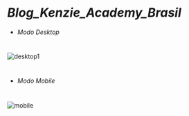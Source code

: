 # ***Blog_Kenzie_Academy_Brasil***

* *Modo Desktop*
#
![desktop1](https://user-images.githubusercontent.com/101817225/171164946-05bda5ca-cba4-4f2e-abc5-f99651dbfe6a.jpg)

#
* *Modo Mobile*
#
![mobile](https://user-images.githubusercontent.com/101817225/171164950-6932d987-5c4a-4f57-9a2d-04c9066e7223.jpeg)
